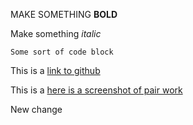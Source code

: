 MAKE SOMETHING **BOLD**

Make something *italic*

`Some sort of code block`

This is a [link to github](https://github.com/)

This is a [here is a screenshot of pair work](/ss.png)

New change
